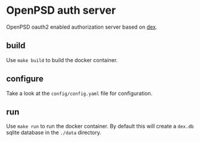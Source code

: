 # OpenPSD auth server

OpenPSD oauth2 enabled authorization server based on [dex](https://github.com/coreos/dex).

## build
Use `make build` to build the docker container.

## configure

Take a look at the `config/config.yaml` file for configuration.

## run
Use `make run` to run the docker container. By default this will create a `dex.db` sqlite database in the `./data` directory. 

